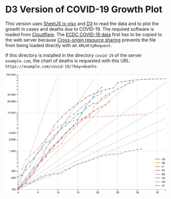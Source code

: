 D3 Version of COVID-19 Growth Plot
==================================

This version uses [SheetJS js-xlsx](https://github.com/SheetJS/sheetjs) and
[D3](https://d3js.org/) to read the data and to plot the growth in cases and
deaths due to COVID-19.  The required software is loaded from
[Cloudflare](https://www.cloudflare.com/). The [ECDC COVID-19
data](https://www.ecdc.europa.eu/en/publications-data/download-todays-data-geographic-distribution-covid-19-cases-worldwide)
first has to be copied to the web server because [Cross-origin resource
sharing](https://en.wikipedia.org/wiki/Cross-origin_resource_sharing) prevents
the file from being loaded directly with an `XMLHttpRequest`.

If this directory is installed in the directory `covid-19` of the server
`example.com`, the chart of deaths is requested with this URL:
`https://example.com/covid-19/?key=deaths`

![D3](./d3.png)

